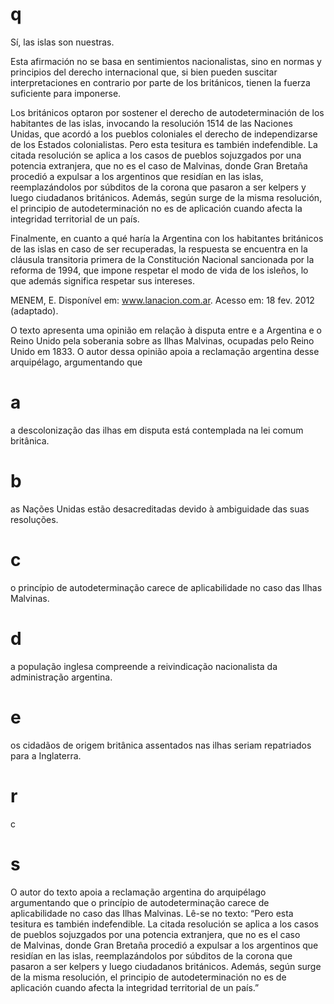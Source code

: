 # q
Sí, las islas son nuestras.

Esta afirmación no se basa en sentimientos nacionalistas, sino en normas y principios del derecho internacional que, si bien pueden suscitar interpretaciones en contrario por parte de los británicos, tienen la fuerza suficiente para imponerse.

Los británicos optaron por sostener el derecho de autodeterminación de los habitantes de las islas, invocando la resolución 1514 de las Naciones Unidas, que acordó a los pueblos coloniales el derecho de independizarse de los Estados colonialistas. Pero esta tesitura es también indefendible. La citada resolución se aplica a los casos de pueblos sojuzgados por una potencia extranjera, que no es el caso de Malvinas, donde Gran Bretaña procedió a expulsar a los argentinos que residían en las islas, reemplazándolos por súbditos de la corona que pasaron a ser kelpers y luego ciudadanos británicos. Además, según surge de la misma resolución, el principio de autodeterminación no es de aplicación cuando afecta la integridad territorial de un país.

Finalmente, en cuanto a qué haría la Argentina con los habitantes británicos de las islas en caso de ser recuperadas, la respuesta se encuentra en la cláusula transitoria primera de la Constitución Nacional sancionada por la reforma de 1994, que impone respetar el modo de vida de los isleños, lo que además significa respetar sus intereses.

MENEM, E. Disponível em: www.lanacion.com.ar. Acesso em: 18 fev. 2012 (adaptado).

O texto apresenta uma opinião em relação à disputa entre e a Argentina e o Reino Unido pela soberania sobre as Ilhas Malvinas, ocupadas pelo Reino Unido em 1833. O autor dessa opinião apoia a reclamação argentina desse arquipélago, argumentando que

# a
a descolonização das ilhas em disputa está contemplada na lei comum britânica.

# b
as Nações Unidas estão desacreditadas devido à ambiguidade das suas resoluções.

# c
o princípio de autodeterminação carece de aplicabilidade no caso das Ilhas Malvinas.

# d
a população inglesa compreende a reivindicação nacionalista da administração argentina.

# e
os cidadãos de origem britânica assentados nas ilhas seriam repatriados para a Inglaterra.

# r
c

# s
O autor do texto apoia a reclamação argentina do arquipélago argumentando que o princípio de autodeterminação carece de aplicabilidade no caso das Ilhas Malvinas. Lê-se no texto: “Pero esta tesitura es también indefendible. La citada resolución se aplica a los casos de pueblos sojuzgados por una potencia extranjera, que no es el caso de Malvinas, donde Gran Bretaña procedió a expulsar a los argentinos que residían en las islas, reemplazándolos por súbditos de la corona que pasaron a ser kelpers y luego ciudadanos británicos. Además, según surge de la misma resolución, el principio de autodeterminación no es de aplicación cuando afecta la integridad territorial de un país.”
